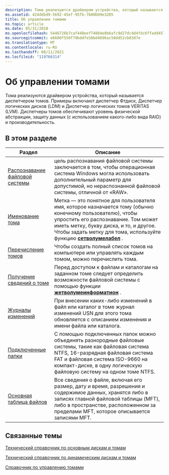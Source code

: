 ```yaml
---
description: Тома реализуются драйвером устройства, который называется диспетчером томов.
ms.assetid: 424ddbd9-5692-45ef-95fb-7b00b09e3205
title: Об управлении томами
ms.topic: article
ms.date: 05/31/2018
ms.openlocfilehash: 5446726b7caf448eef74884e8b6afc9d27dc4d4fdc6ffadd4572e667aaeb2cf5
ms.sourcegitcommit: e6600f550f79bddfe58bd4696ac50dd52cb03d7e
ms.translationtype: MT
ms.contentlocale: ru-RU
ms.lasthandoff: 08/11/2021
ms.locfileid: "119766314"
---
```

# <a name="about-volume-management"></a>Об управлении томами

Тома реализуются драйвером устройства, который называется диспетчером томов. Примеры включают диспетчер Фтдиск, Диспетчер логических дисков (LDM) и Диспетчер логических томов VERITAS (LVM). Диспетчеры томов обеспечивают уровень физической абстракции, защиту данных (с использованием какого-либо вида RAID) и производительность.

## <a name="in-this-section"></a>В этом разделе



| Раздел                                                                       | Описание                                                                                                                                                                                                                                                                             |
|-----------------------------------------------------------------------------|-----------------------------------------------------------------------------------------------------------------------------------------------------------------------------------------------------------------------------------------------------------------------------------------|
| [Распознавание файловой системы](file-system-recognition.md)<br/>           | цель распознавания файловой системы заключается в том, чтобы операционная система Windows могла использовать дополнительный параметр для допустимой, но нераспознанной файловой системы, отличной от «RAW».<br/>                                                                                                         |
| [Именование тома](naming-a-volume.md)<br/>                           | Метка — это понятное для пользователя имя, которое назначается тому (обычно конечному пользователю), чтобы упростить его распознавание. Том может иметь метку, букву диска, и то, и другое. Чтобы задать метку для тома, используйте функцию [**сетволумелабел**](/windows/desktop/api/WinBase/nf-winbase-setvolumelabela) .<br/> |
| [Перечисление томов](enumerating-volumes.md)<br/>                   | Чтобы создать полный список томов на компьютере или управлять каждым томом, можно перечислить тома.<br/>                                                                                                                                                       |
| [Получение сведений о томе](obtaining-volume-information.md)<br/> | Перед доступом к файлам и каталогам на заданном томе следует определить возможности файловой системы с помощью функции [**жетволумеинформатион**](/windows/desktop/api/FileAPI/nf-fileapi-getvolumeinformationa) .<br/>                                                                              |
| [Журналы изменений](change-journals.md)<br/>                           | При внесении каких-либо изменений в файл или каталог в томе журнал изменений USN для этого тома обновляется с описанием изменения и имени файла или каталога.<br/>                                                                                        |
| [Подключенные папки](volume-mount-points.md)<br/>                       | С помощью подключенных папок можно объединять разнородные файловые системы, такие как файловая система NTFS, 16-разрядная файловая система FAT и файловая система ISO-9660 на компакт-диске, в одну логическую файловую систему на одном томе NTFS.<br/>                                                      |
| [Основная таблица файлов](master-file-table.md)<br/>                       | Все сведения о файле, включая его размер, дату и время, разрешения и содержимое данных, хранятся либо в записях главной файловой таблицы (MFT), либо в пространстве, расположенном за пределами MFT, которое описывается записями MFT.<br/>                                                    |



 

## <a name="related-topics"></a>Связанные темы

<dl> <dt>

[Технический справочник по основным дискам и томам](/previous-versions/windows/it-pro/windows-server-2003/cc784732(v=ws.10))
</dt> <dt>

[Технический справочник по динамическим дискам и томам](/previous-versions/windows/it-pro/windows-server-2003/cc785638(v=ws.10))
</dt> <dt>

[Справочник по управлению томами](volume-management-reference.md)
</dt> </dl>

 

